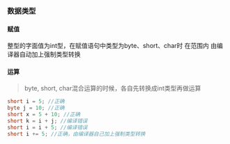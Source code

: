 ### 数据类型

#### 赋值

整型的字面值为int型，在赋值语句中类型为byte、short、char时 在范围内 由编译器自动加上强制类型转换



#### 运算

> byte, short, char混合运算的时候，各自先转换成int类型再做运算

```java
short i = 5; //正确
byte j = 10; //正确
short x = 5 + 10; //正确
short k = i + j; //编译错误
short i = i + 5; //编译错误
short i += 5; //正确，由编译器自己加上强制类型转换
```

